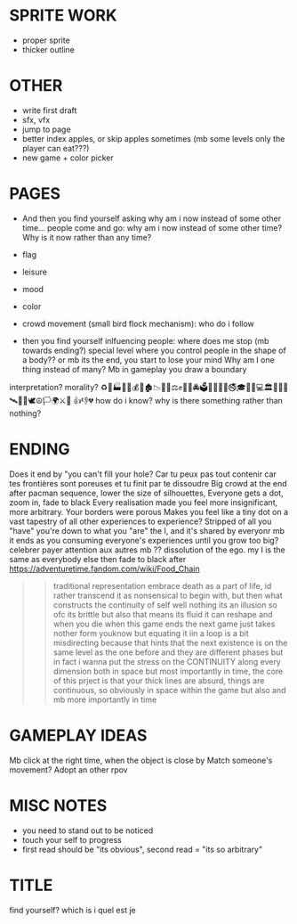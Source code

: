 

# SPRITE WORK
* proper sprite
* thicker outline

# OTHER
* write first draft
* sfx, vfx
* jump to page
* better index apples, or skip apples sometimes (mb some levels only the player can eat???)
* new game + color picker


# PAGES
- And then you find yourself asking why am i now instead of some other time… people come and go: why am i now instead of some other time? Why is it now rather than any time?
- flag
- leisure
- mood
- color

- crowd movement (small bird flock mechanism): who do i follow
- then you find yourself inlfuencing people: where does me stop (mb towards ending?) special level where you control people in the shape of a body?? or mb its the end, you start to lose your mind
Why am I one thing instead of many? Mb in gameplay you draw a boundary 

interpretation? 
morality?      ♻️🌲🏭🔋🚰💰🏦🏚️📉👩‍🏭⚖️✊🏳️‍🌈🚔🗳️🏥💉🍎🧠🚭🎓🏫📖💻🏛️🔬🧬🚀🛰️🤖🔌🕊️☮️🏳️🌍⚔️🤝     👍👎💔
how do i know?
why is there something rather than nothing?

# ENDING
Does it end by "you can't fill your hole? Car tu peux pas tout contenir car tes frontières sont poreuses et tu finit par te dissoudre 
Big crowd at the end after pacman sequence, lower the size of silhouettes, Everyone gets a dot, zoom in, fade to black
Every realisation made you feel more insignificant, more arbitrary. Your borders were porous 
Makes you feel like a tiny dot on a vast tapestry of all other experiences to experience? 
Stripped of all you "have" you're down to what you "are" the I, and it's shared by everyonr
mb it ends as you consuming everyone's experiences until you grow too big?
celebrer payer attention aux autres mb ??
dissolution of the ego. my I is the same as everybody else
then fade to black after
https://adventuretime.fandom.com/wiki/Food_Chain
>> traditional representation embrace death as a part of life, id rather transcend it as nonsensical to begin with, but then what constructs the continuity of self well nothing its an illusion so ofc its brittle but also that means its fluid it can reshape and when you die when this game ends  the next game just takes nother form youknow but equating it iin a loop is a bit misdirecting because that hints that the next existence is on the same level as the one before and they are different phases but in fact i wanna put the stress on the CONTINUITY along every dimension both in space but most importantly in time, 
the core of this prject is that your thick lines are absurd, things are continuous, so obviously in space within the game but also and mb more importantly in time


# GAMEPLAY IDEAS
Mb click at the right time, when the object is close by 
Match someone's movement? Adopt an other rpov 


# MISC NOTES
* you need to stand out to be noticed
* touch your self to progress
* first read should be "its obvious", second read = "its so arbitrary"


# TITLE

find yourself?
which is i
quel est je
